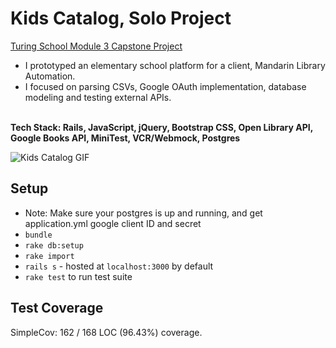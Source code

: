# Kids Catalog, Solo Project
[Turing School Module 3 Capstone Project](https://github.com/turingschool/lesson_plans/blob/master/ruby_03-professional_rails_applications/self_directed_project.md)<br>

* I prototyped an elementary school platform for a client, Mandarin Library Automation.
* I focused on parsing CSVs, Google OAuth implementation, database modeling and testing external APIs.<br><br>

**Tech Stack: Rails, JavaScript, jQuery, Bootstrap CSS, Open Library API, Google Books API, MiniTest, VCR/Webmock, Postgres**

![Kids Catalog GIF](http://g.recordit.co/R0DynxB9nj.gif)

## Setup

* Note: Make sure your postgres is up and running, and get application.yml google client ID and secret
* `bundle`
* `rake db:setup`
* `rake import`
* `rails s` - hosted at `localhost:3000` by default
* `rake test` to run test suite

## Test Coverage
SimpleCov: 162 / 168 LOC (96.43%) coverage.
